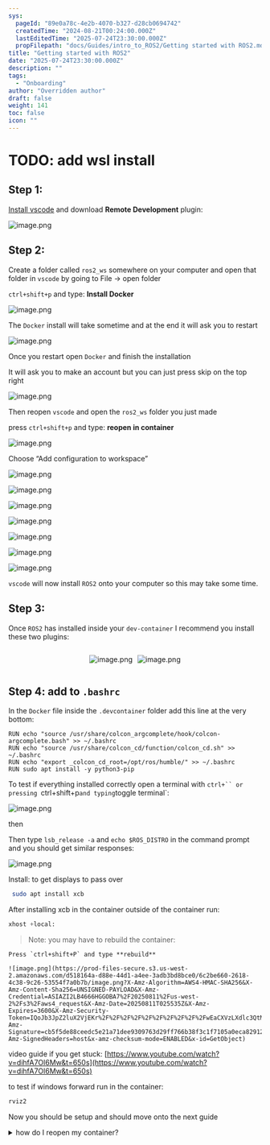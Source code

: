 ```yaml
---
sys:
  pageId: "89e0a78c-4e2b-4070-b327-d28cb0694742"
  createdTime: "2024-08-21T00:24:00.000Z"
  lastEditedTime: "2025-07-24T23:30:00.000Z"
  propFilepath: "docs/Guides/intro_to_ROS2/Getting started with ROS2.md"
title: "Getting started with ROS2"
date: "2025-07-24T23:30:00.000Z"
description: ""
tags:
  - "Onboarding"
author: "Overridden author"
draft: false
weight: 141
toc: false
icon: ""
---
```


# TODO: add wsl install

## Step 1:

[Install vscode](https://code.visualstudio.com/download) and download **Remote Development** plugin:

![image.png](https://prod-files-secure.s3.us-west-2.amazonaws.com/d518164a-d88e-44d1-a4ee-3adb3bd8bce0/efb52993-1881-4a40-b95e-6f020334f022/image.png?X-Amz-Algorithm=AWS4-HMAC-SHA256&X-Amz-Content-Sha256=UNSIGNED-PAYLOAD&X-Amz-Credential=ASIAZI2LB4666SJ3XYDW%2F20250811%2Fus-west-2%2Fs3%2Faws4_request&X-Amz-Date=20250811T025526Z&X-Amz-Expires=3600&X-Amz-Security-Token=IQoJb3JpZ2luX2VjEKr%2F%2F%2F%2F%2F%2F%2F%2F%2F%2FwEaCXVzLXdlc3QtMiJHMEUCIAnRiCZr51gLUbxtr%2BqF0R6fT1wKJXqU1tqmU0ZXXHLqAiEA%2FfpP6O0WRXAYikaXjslUsArIpdFSFl24aA6e%2FwE4wLoqiAQI4%2F%2F%2F%2F%2F%2F%2F%2F%2F%2F%2FARAAGgw2Mzc0MjMxODM4MDUiDL59jGHfHDIC2BVJNyrcA5jyIAgaWpHwi45tIZRlZfvTeU%2F%2Bb2EV2MDN%2BUmEaH0mo%2B%2B6Cs87Mdjl6YqvqfqgdPSnCmkbWV8LV%2BZAnHxCCRrYgu41dDH5iG8f2Rkx5NbX1ftQ2v7u84C9M%2F3sKRTCZmlKkoMhHegNVhgFBzMKlDKJ5IfKo4WI7bX7zuOS7tyZ%2Bx16MKR97xsgx8%2BJTTQdBU9Fo%2Fy5nMtBdptQWme6vkkkz9mSSL90c%2FbtjEbx5BDgpiGrq6hyMjDxy8c%2F9%2BW1DA3BmhgDjDfhbRNJi2q4U%2BRj9oiBEpjTnc3YfMB1ozEcxgxDGcKmEcMOfT0fbJ%2BfbKok36UZmvdA9q8r%2BcYYP%2BXGNiEaO%2Fq%2F9fK98Lqh%2FvOyv4XMFzlOSf7Ut%2B9cMwxUvjwy0S7f%2FZttHPo5xpLFJJEK7LsCsCl19WLpof39wRdrwtDB9rRyUBDCeUYjUqMh6ncIQ9xW7jZOf4NQCVBDXCW9nfbwatJaf1HdTFz%2BjnIp5RykYruAOEqso35BdKh%2FRnnix4Be2dtOdlVfGKpp6o2fDaVJPMl%2BqhYdGnk5j6D0fVLX7ECQWnVrm47xAymysUssrK%2BGj96WQ3%2FQS24k%2Bka6kzWkiLVUhPPCKSKm5N20H0opf1NRHdpbI8SPMJee5cQGOqUB9IfySS2mo93P64cXIC%2FHrhyBbeiSuBm4h6Tw97VfG5LjiRw%2BgcivIB28ZrpWP4jIBBudHRH3cBQiEhFpggFz%2FEg7AIR7lJrVMB9sQ4e7qzh66po9ntKRaXIu6j1LIVv%2FMsBvmyyJtbMQ%2FHFkyzZDh81ryjKnxOqJ%2BIOdoj5%2FNRULTgU8PwIou4jua%2B6nbEoZbwRptGM5qnpKJVL%2BCRQpiH3hnAXq&X-Amz-Signature=1be4c9b5856c66d9f83bc0b2017f99e71e3ebea0ebba80b47f7cd84e6c2d3c4c&X-Amz-SignedHeaders=host&x-amz-checksum-mode=ENABLED&x-id=GetObject)

## Step 2:

Create a folder called `ros2_ws` somewhere on your computer and open that folder in `vscode` by going to File → open folder 

`ctrl+shift+p` and type: **Install Docker**

![image.png](https://prod-files-secure.s3.us-west-2.amazonaws.com/d518164a-d88e-44d1-a4ee-3adb3bd8bce0/2269dc0e-1cd5-47ff-bceb-c04ad9b2eab0/image.png?X-Amz-Algorithm=AWS4-HMAC-SHA256&X-Amz-Content-Sha256=UNSIGNED-PAYLOAD&X-Amz-Credential=ASIAZI2LB4666SJ3XYDW%2F20250811%2Fus-west-2%2Fs3%2Faws4_request&X-Amz-Date=20250811T025526Z&X-Amz-Expires=3600&X-Amz-Security-Token=IQoJb3JpZ2luX2VjEKr%2F%2F%2F%2F%2F%2F%2F%2F%2F%2FwEaCXVzLXdlc3QtMiJHMEUCIAnRiCZr51gLUbxtr%2BqF0R6fT1wKJXqU1tqmU0ZXXHLqAiEA%2FfpP6O0WRXAYikaXjslUsArIpdFSFl24aA6e%2FwE4wLoqiAQI4%2F%2F%2F%2F%2F%2F%2F%2F%2F%2F%2FARAAGgw2Mzc0MjMxODM4MDUiDL59jGHfHDIC2BVJNyrcA5jyIAgaWpHwi45tIZRlZfvTeU%2F%2Bb2EV2MDN%2BUmEaH0mo%2B%2B6Cs87Mdjl6YqvqfqgdPSnCmkbWV8LV%2BZAnHxCCRrYgu41dDH5iG8f2Rkx5NbX1ftQ2v7u84C9M%2F3sKRTCZmlKkoMhHegNVhgFBzMKlDKJ5IfKo4WI7bX7zuOS7tyZ%2Bx16MKR97xsgx8%2BJTTQdBU9Fo%2Fy5nMtBdptQWme6vkkkz9mSSL90c%2FbtjEbx5BDgpiGrq6hyMjDxy8c%2F9%2BW1DA3BmhgDjDfhbRNJi2q4U%2BRj9oiBEpjTnc3YfMB1ozEcxgxDGcKmEcMOfT0fbJ%2BfbKok36UZmvdA9q8r%2BcYYP%2BXGNiEaO%2Fq%2F9fK98Lqh%2FvOyv4XMFzlOSf7Ut%2B9cMwxUvjwy0S7f%2FZttHPo5xpLFJJEK7LsCsCl19WLpof39wRdrwtDB9rRyUBDCeUYjUqMh6ncIQ9xW7jZOf4NQCVBDXCW9nfbwatJaf1HdTFz%2BjnIp5RykYruAOEqso35BdKh%2FRnnix4Be2dtOdlVfGKpp6o2fDaVJPMl%2BqhYdGnk5j6D0fVLX7ECQWnVrm47xAymysUssrK%2BGj96WQ3%2FQS24k%2Bka6kzWkiLVUhPPCKSKm5N20H0opf1NRHdpbI8SPMJee5cQGOqUB9IfySS2mo93P64cXIC%2FHrhyBbeiSuBm4h6Tw97VfG5LjiRw%2BgcivIB28ZrpWP4jIBBudHRH3cBQiEhFpggFz%2FEg7AIR7lJrVMB9sQ4e7qzh66po9ntKRaXIu6j1LIVv%2FMsBvmyyJtbMQ%2FHFkyzZDh81ryjKnxOqJ%2BIOdoj5%2FNRULTgU8PwIou4jua%2B6nbEoZbwRptGM5qnpKJVL%2BCRQpiH3hnAXq&X-Amz-Signature=edc3e80f3b2b198e7f866dbc7a156324d19d0dcabc5b11c8d45a51561037a084&X-Amz-SignedHeaders=host&x-amz-checksum-mode=ENABLED&x-id=GetObject)

The `Docker` install will take sometime and at the end it will ask you to restart

![image.png](https://prod-files-secure.s3.us-west-2.amazonaws.com/d518164a-d88e-44d1-a4ee-3adb3bd8bce0/ed233f78-be33-4b1f-b89c-9c346c0e961e/image.png?X-Amz-Algorithm=AWS4-HMAC-SHA256&X-Amz-Content-Sha256=UNSIGNED-PAYLOAD&X-Amz-Credential=ASIAZI2LB4666SJ3XYDW%2F20250811%2Fus-west-2%2Fs3%2Faws4_request&X-Amz-Date=20250811T025526Z&X-Amz-Expires=3600&X-Amz-Security-Token=IQoJb3JpZ2luX2VjEKr%2F%2F%2F%2F%2F%2F%2F%2F%2F%2FwEaCXVzLXdlc3QtMiJHMEUCIAnRiCZr51gLUbxtr%2BqF0R6fT1wKJXqU1tqmU0ZXXHLqAiEA%2FfpP6O0WRXAYikaXjslUsArIpdFSFl24aA6e%2FwE4wLoqiAQI4%2F%2F%2F%2F%2F%2F%2F%2F%2F%2F%2FARAAGgw2Mzc0MjMxODM4MDUiDL59jGHfHDIC2BVJNyrcA5jyIAgaWpHwi45tIZRlZfvTeU%2F%2Bb2EV2MDN%2BUmEaH0mo%2B%2B6Cs87Mdjl6YqvqfqgdPSnCmkbWV8LV%2BZAnHxCCRrYgu41dDH5iG8f2Rkx5NbX1ftQ2v7u84C9M%2F3sKRTCZmlKkoMhHegNVhgFBzMKlDKJ5IfKo4WI7bX7zuOS7tyZ%2Bx16MKR97xsgx8%2BJTTQdBU9Fo%2Fy5nMtBdptQWme6vkkkz9mSSL90c%2FbtjEbx5BDgpiGrq6hyMjDxy8c%2F9%2BW1DA3BmhgDjDfhbRNJi2q4U%2BRj9oiBEpjTnc3YfMB1ozEcxgxDGcKmEcMOfT0fbJ%2BfbKok36UZmvdA9q8r%2BcYYP%2BXGNiEaO%2Fq%2F9fK98Lqh%2FvOyv4XMFzlOSf7Ut%2B9cMwxUvjwy0S7f%2FZttHPo5xpLFJJEK7LsCsCl19WLpof39wRdrwtDB9rRyUBDCeUYjUqMh6ncIQ9xW7jZOf4NQCVBDXCW9nfbwatJaf1HdTFz%2BjnIp5RykYruAOEqso35BdKh%2FRnnix4Be2dtOdlVfGKpp6o2fDaVJPMl%2BqhYdGnk5j6D0fVLX7ECQWnVrm47xAymysUssrK%2BGj96WQ3%2FQS24k%2Bka6kzWkiLVUhPPCKSKm5N20H0opf1NRHdpbI8SPMJee5cQGOqUB9IfySS2mo93P64cXIC%2FHrhyBbeiSuBm4h6Tw97VfG5LjiRw%2BgcivIB28ZrpWP4jIBBudHRH3cBQiEhFpggFz%2FEg7AIR7lJrVMB9sQ4e7qzh66po9ntKRaXIu6j1LIVv%2FMsBvmyyJtbMQ%2FHFkyzZDh81ryjKnxOqJ%2BIOdoj5%2FNRULTgU8PwIou4jua%2B6nbEoZbwRptGM5qnpKJVL%2BCRQpiH3hnAXq&X-Amz-Signature=67bdb398cb820ef8770770b18ae307d577fa26b624191a67e3714e32d95abfb1&X-Amz-SignedHeaders=host&x-amz-checksum-mode=ENABLED&x-id=GetObject)

Once you restart open `Docker` and finish the installation

It will ask you to make an account but you can just press skip on the top right

![image.png](https://prod-files-secure.s3.us-west-2.amazonaws.com/d518164a-d88e-44d1-a4ee-3adb3bd8bce0/21010ad9-1659-4fd9-9f59-9932a09b2a3d/image.png?X-Amz-Algorithm=AWS4-HMAC-SHA256&X-Amz-Content-Sha256=UNSIGNED-PAYLOAD&X-Amz-Credential=ASIAZI2LB4666SJ3XYDW%2F20250811%2Fus-west-2%2Fs3%2Faws4_request&X-Amz-Date=20250811T025526Z&X-Amz-Expires=3600&X-Amz-Security-Token=IQoJb3JpZ2luX2VjEKr%2F%2F%2F%2F%2F%2F%2F%2F%2F%2FwEaCXVzLXdlc3QtMiJHMEUCIAnRiCZr51gLUbxtr%2BqF0R6fT1wKJXqU1tqmU0ZXXHLqAiEA%2FfpP6O0WRXAYikaXjslUsArIpdFSFl24aA6e%2FwE4wLoqiAQI4%2F%2F%2F%2F%2F%2F%2F%2F%2F%2F%2FARAAGgw2Mzc0MjMxODM4MDUiDL59jGHfHDIC2BVJNyrcA5jyIAgaWpHwi45tIZRlZfvTeU%2F%2Bb2EV2MDN%2BUmEaH0mo%2B%2B6Cs87Mdjl6YqvqfqgdPSnCmkbWV8LV%2BZAnHxCCRrYgu41dDH5iG8f2Rkx5NbX1ftQ2v7u84C9M%2F3sKRTCZmlKkoMhHegNVhgFBzMKlDKJ5IfKo4WI7bX7zuOS7tyZ%2Bx16MKR97xsgx8%2BJTTQdBU9Fo%2Fy5nMtBdptQWme6vkkkz9mSSL90c%2FbtjEbx5BDgpiGrq6hyMjDxy8c%2F9%2BW1DA3BmhgDjDfhbRNJi2q4U%2BRj9oiBEpjTnc3YfMB1ozEcxgxDGcKmEcMOfT0fbJ%2BfbKok36UZmvdA9q8r%2BcYYP%2BXGNiEaO%2Fq%2F9fK98Lqh%2FvOyv4XMFzlOSf7Ut%2B9cMwxUvjwy0S7f%2FZttHPo5xpLFJJEK7LsCsCl19WLpof39wRdrwtDB9rRyUBDCeUYjUqMh6ncIQ9xW7jZOf4NQCVBDXCW9nfbwatJaf1HdTFz%2BjnIp5RykYruAOEqso35BdKh%2FRnnix4Be2dtOdlVfGKpp6o2fDaVJPMl%2BqhYdGnk5j6D0fVLX7ECQWnVrm47xAymysUssrK%2BGj96WQ3%2FQS24k%2Bka6kzWkiLVUhPPCKSKm5N20H0opf1NRHdpbI8SPMJee5cQGOqUB9IfySS2mo93P64cXIC%2FHrhyBbeiSuBm4h6Tw97VfG5LjiRw%2BgcivIB28ZrpWP4jIBBudHRH3cBQiEhFpggFz%2FEg7AIR7lJrVMB9sQ4e7qzh66po9ntKRaXIu6j1LIVv%2FMsBvmyyJtbMQ%2FHFkyzZDh81ryjKnxOqJ%2BIOdoj5%2FNRULTgU8PwIou4jua%2B6nbEoZbwRptGM5qnpKJVL%2BCRQpiH3hnAXq&X-Amz-Signature=1cc61bc4d75d0285abfb8f7989b5386cf9d41fb1d426751b6dd861e87f3377f4&X-Amz-SignedHeaders=host&x-amz-checksum-mode=ENABLED&x-id=GetObject)

Then reopen `vscode` and open the `ros2_ws` folder you just made

press `ctrl+shift+p` and type: **reopen in container**

![image.png](https://prod-files-secure.s3.us-west-2.amazonaws.com/d518164a-d88e-44d1-a4ee-3adb3bd8bce0/4e93b8c2-41ad-488c-8095-c74205196118/image.png?X-Amz-Algorithm=AWS4-HMAC-SHA256&X-Amz-Content-Sha256=UNSIGNED-PAYLOAD&X-Amz-Credential=ASIAZI2LB4666SJ3XYDW%2F20250811%2Fus-west-2%2Fs3%2Faws4_request&X-Amz-Date=20250811T025526Z&X-Amz-Expires=3600&X-Amz-Security-Token=IQoJb3JpZ2luX2VjEKr%2F%2F%2F%2F%2F%2F%2F%2F%2F%2FwEaCXVzLXdlc3QtMiJHMEUCIAnRiCZr51gLUbxtr%2BqF0R6fT1wKJXqU1tqmU0ZXXHLqAiEA%2FfpP6O0WRXAYikaXjslUsArIpdFSFl24aA6e%2FwE4wLoqiAQI4%2F%2F%2F%2F%2F%2F%2F%2F%2F%2F%2FARAAGgw2Mzc0MjMxODM4MDUiDL59jGHfHDIC2BVJNyrcA5jyIAgaWpHwi45tIZRlZfvTeU%2F%2Bb2EV2MDN%2BUmEaH0mo%2B%2B6Cs87Mdjl6YqvqfqgdPSnCmkbWV8LV%2BZAnHxCCRrYgu41dDH5iG8f2Rkx5NbX1ftQ2v7u84C9M%2F3sKRTCZmlKkoMhHegNVhgFBzMKlDKJ5IfKo4WI7bX7zuOS7tyZ%2Bx16MKR97xsgx8%2BJTTQdBU9Fo%2Fy5nMtBdptQWme6vkkkz9mSSL90c%2FbtjEbx5BDgpiGrq6hyMjDxy8c%2F9%2BW1DA3BmhgDjDfhbRNJi2q4U%2BRj9oiBEpjTnc3YfMB1ozEcxgxDGcKmEcMOfT0fbJ%2BfbKok36UZmvdA9q8r%2BcYYP%2BXGNiEaO%2Fq%2F9fK98Lqh%2FvOyv4XMFzlOSf7Ut%2B9cMwxUvjwy0S7f%2FZttHPo5xpLFJJEK7LsCsCl19WLpof39wRdrwtDB9rRyUBDCeUYjUqMh6ncIQ9xW7jZOf4NQCVBDXCW9nfbwatJaf1HdTFz%2BjnIp5RykYruAOEqso35BdKh%2FRnnix4Be2dtOdlVfGKpp6o2fDaVJPMl%2BqhYdGnk5j6D0fVLX7ECQWnVrm47xAymysUssrK%2BGj96WQ3%2FQS24k%2Bka6kzWkiLVUhPPCKSKm5N20H0opf1NRHdpbI8SPMJee5cQGOqUB9IfySS2mo93P64cXIC%2FHrhyBbeiSuBm4h6Tw97VfG5LjiRw%2BgcivIB28ZrpWP4jIBBudHRH3cBQiEhFpggFz%2FEg7AIR7lJrVMB9sQ4e7qzh66po9ntKRaXIu6j1LIVv%2FMsBvmyyJtbMQ%2FHFkyzZDh81ryjKnxOqJ%2BIOdoj5%2FNRULTgU8PwIou4jua%2B6nbEoZbwRptGM5qnpKJVL%2BCRQpiH3hnAXq&X-Amz-Signature=a6b9d9afcbc43c6a21d5c9612701b9ca94dc9965deb688cfd1bb9fcb09cbdfa1&X-Amz-SignedHeaders=host&x-amz-checksum-mode=ENABLED&x-id=GetObject)

Choose “Add configuration to workspace”

![image.png](https://prod-files-secure.s3.us-west-2.amazonaws.com/d518164a-d88e-44d1-a4ee-3adb3bd8bce0/9560b282-5060-4989-ba37-97e7b2c22476/image.png?X-Amz-Algorithm=AWS4-HMAC-SHA256&X-Amz-Content-Sha256=UNSIGNED-PAYLOAD&X-Amz-Credential=ASIAZI2LB4666SJ3XYDW%2F20250811%2Fus-west-2%2Fs3%2Faws4_request&X-Amz-Date=20250811T025526Z&X-Amz-Expires=3600&X-Amz-Security-Token=IQoJb3JpZ2luX2VjEKr%2F%2F%2F%2F%2F%2F%2F%2F%2F%2FwEaCXVzLXdlc3QtMiJHMEUCIAnRiCZr51gLUbxtr%2BqF0R6fT1wKJXqU1tqmU0ZXXHLqAiEA%2FfpP6O0WRXAYikaXjslUsArIpdFSFl24aA6e%2FwE4wLoqiAQI4%2F%2F%2F%2F%2F%2F%2F%2F%2F%2F%2FARAAGgw2Mzc0MjMxODM4MDUiDL59jGHfHDIC2BVJNyrcA5jyIAgaWpHwi45tIZRlZfvTeU%2F%2Bb2EV2MDN%2BUmEaH0mo%2B%2B6Cs87Mdjl6YqvqfqgdPSnCmkbWV8LV%2BZAnHxCCRrYgu41dDH5iG8f2Rkx5NbX1ftQ2v7u84C9M%2F3sKRTCZmlKkoMhHegNVhgFBzMKlDKJ5IfKo4WI7bX7zuOS7tyZ%2Bx16MKR97xsgx8%2BJTTQdBU9Fo%2Fy5nMtBdptQWme6vkkkz9mSSL90c%2FbtjEbx5BDgpiGrq6hyMjDxy8c%2F9%2BW1DA3BmhgDjDfhbRNJi2q4U%2BRj9oiBEpjTnc3YfMB1ozEcxgxDGcKmEcMOfT0fbJ%2BfbKok36UZmvdA9q8r%2BcYYP%2BXGNiEaO%2Fq%2F9fK98Lqh%2FvOyv4XMFzlOSf7Ut%2B9cMwxUvjwy0S7f%2FZttHPo5xpLFJJEK7LsCsCl19WLpof39wRdrwtDB9rRyUBDCeUYjUqMh6ncIQ9xW7jZOf4NQCVBDXCW9nfbwatJaf1HdTFz%2BjnIp5RykYruAOEqso35BdKh%2FRnnix4Be2dtOdlVfGKpp6o2fDaVJPMl%2BqhYdGnk5j6D0fVLX7ECQWnVrm47xAymysUssrK%2BGj96WQ3%2FQS24k%2Bka6kzWkiLVUhPPCKSKm5N20H0opf1NRHdpbI8SPMJee5cQGOqUB9IfySS2mo93P64cXIC%2FHrhyBbeiSuBm4h6Tw97VfG5LjiRw%2BgcivIB28ZrpWP4jIBBudHRH3cBQiEhFpggFz%2FEg7AIR7lJrVMB9sQ4e7qzh66po9ntKRaXIu6j1LIVv%2FMsBvmyyJtbMQ%2FHFkyzZDh81ryjKnxOqJ%2BIOdoj5%2FNRULTgU8PwIou4jua%2B6nbEoZbwRptGM5qnpKJVL%2BCRQpiH3hnAXq&X-Amz-Signature=6ebc7ededa8f7b870af87f4d4c160e66cde951d81910394a4f446c3a7b7c2150&X-Amz-SignedHeaders=host&x-amz-checksum-mode=ENABLED&x-id=GetObject)

![image.png](https://prod-files-secure.s3.us-west-2.amazonaws.com/d518164a-d88e-44d1-a4ee-3adb3bd8bce0/2ee63f81-886b-48e8-a553-dc6e5eac99e4/image.png?X-Amz-Algorithm=AWS4-HMAC-SHA256&X-Amz-Content-Sha256=UNSIGNED-PAYLOAD&X-Amz-Credential=ASIAZI2LB4666SJ3XYDW%2F20250811%2Fus-west-2%2Fs3%2Faws4_request&X-Amz-Date=20250811T025526Z&X-Amz-Expires=3600&X-Amz-Security-Token=IQoJb3JpZ2luX2VjEKr%2F%2F%2F%2F%2F%2F%2F%2F%2F%2FwEaCXVzLXdlc3QtMiJHMEUCIAnRiCZr51gLUbxtr%2BqF0R6fT1wKJXqU1tqmU0ZXXHLqAiEA%2FfpP6O0WRXAYikaXjslUsArIpdFSFl24aA6e%2FwE4wLoqiAQI4%2F%2F%2F%2F%2F%2F%2F%2F%2F%2F%2FARAAGgw2Mzc0MjMxODM4MDUiDL59jGHfHDIC2BVJNyrcA5jyIAgaWpHwi45tIZRlZfvTeU%2F%2Bb2EV2MDN%2BUmEaH0mo%2B%2B6Cs87Mdjl6YqvqfqgdPSnCmkbWV8LV%2BZAnHxCCRrYgu41dDH5iG8f2Rkx5NbX1ftQ2v7u84C9M%2F3sKRTCZmlKkoMhHegNVhgFBzMKlDKJ5IfKo4WI7bX7zuOS7tyZ%2Bx16MKR97xsgx8%2BJTTQdBU9Fo%2Fy5nMtBdptQWme6vkkkz9mSSL90c%2FbtjEbx5BDgpiGrq6hyMjDxy8c%2F9%2BW1DA3BmhgDjDfhbRNJi2q4U%2BRj9oiBEpjTnc3YfMB1ozEcxgxDGcKmEcMOfT0fbJ%2BfbKok36UZmvdA9q8r%2BcYYP%2BXGNiEaO%2Fq%2F9fK98Lqh%2FvOyv4XMFzlOSf7Ut%2B9cMwxUvjwy0S7f%2FZttHPo5xpLFJJEK7LsCsCl19WLpof39wRdrwtDB9rRyUBDCeUYjUqMh6ncIQ9xW7jZOf4NQCVBDXCW9nfbwatJaf1HdTFz%2BjnIp5RykYruAOEqso35BdKh%2FRnnix4Be2dtOdlVfGKpp6o2fDaVJPMl%2BqhYdGnk5j6D0fVLX7ECQWnVrm47xAymysUssrK%2BGj96WQ3%2FQS24k%2Bka6kzWkiLVUhPPCKSKm5N20H0opf1NRHdpbI8SPMJee5cQGOqUB9IfySS2mo93P64cXIC%2FHrhyBbeiSuBm4h6Tw97VfG5LjiRw%2BgcivIB28ZrpWP4jIBBudHRH3cBQiEhFpggFz%2FEg7AIR7lJrVMB9sQ4e7qzh66po9ntKRaXIu6j1LIVv%2FMsBvmyyJtbMQ%2FHFkyzZDh81ryjKnxOqJ%2BIOdoj5%2FNRULTgU8PwIou4jua%2B6nbEoZbwRptGM5qnpKJVL%2BCRQpiH3hnAXq&X-Amz-Signature=8bf69254d55f2d361c1018553ef3c3a1b4ebd40447965e400a61aeb6d9aaf1a7&X-Amz-SignedHeaders=host&x-amz-checksum-mode=ENABLED&x-id=GetObject)

![image.png](https://prod-files-secure.s3.us-west-2.amazonaws.com/d518164a-d88e-44d1-a4ee-3adb3bd8bce0/e0fd626c-c8b6-4b2c-95d1-fa4c26514504/image.png?X-Amz-Algorithm=AWS4-HMAC-SHA256&X-Amz-Content-Sha256=UNSIGNED-PAYLOAD&X-Amz-Credential=ASIAZI2LB4666SJ3XYDW%2F20250811%2Fus-west-2%2Fs3%2Faws4_request&X-Amz-Date=20250811T025526Z&X-Amz-Expires=3600&X-Amz-Security-Token=IQoJb3JpZ2luX2VjEKr%2F%2F%2F%2F%2F%2F%2F%2F%2F%2FwEaCXVzLXdlc3QtMiJHMEUCIAnRiCZr51gLUbxtr%2BqF0R6fT1wKJXqU1tqmU0ZXXHLqAiEA%2FfpP6O0WRXAYikaXjslUsArIpdFSFl24aA6e%2FwE4wLoqiAQI4%2F%2F%2F%2F%2F%2F%2F%2F%2F%2F%2FARAAGgw2Mzc0MjMxODM4MDUiDL59jGHfHDIC2BVJNyrcA5jyIAgaWpHwi45tIZRlZfvTeU%2F%2Bb2EV2MDN%2BUmEaH0mo%2B%2B6Cs87Mdjl6YqvqfqgdPSnCmkbWV8LV%2BZAnHxCCRrYgu41dDH5iG8f2Rkx5NbX1ftQ2v7u84C9M%2F3sKRTCZmlKkoMhHegNVhgFBzMKlDKJ5IfKo4WI7bX7zuOS7tyZ%2Bx16MKR97xsgx8%2BJTTQdBU9Fo%2Fy5nMtBdptQWme6vkkkz9mSSL90c%2FbtjEbx5BDgpiGrq6hyMjDxy8c%2F9%2BW1DA3BmhgDjDfhbRNJi2q4U%2BRj9oiBEpjTnc3YfMB1ozEcxgxDGcKmEcMOfT0fbJ%2BfbKok36UZmvdA9q8r%2BcYYP%2BXGNiEaO%2Fq%2F9fK98Lqh%2FvOyv4XMFzlOSf7Ut%2B9cMwxUvjwy0S7f%2FZttHPo5xpLFJJEK7LsCsCl19WLpof39wRdrwtDB9rRyUBDCeUYjUqMh6ncIQ9xW7jZOf4NQCVBDXCW9nfbwatJaf1HdTFz%2BjnIp5RykYruAOEqso35BdKh%2FRnnix4Be2dtOdlVfGKpp6o2fDaVJPMl%2BqhYdGnk5j6D0fVLX7ECQWnVrm47xAymysUssrK%2BGj96WQ3%2FQS24k%2Bka6kzWkiLVUhPPCKSKm5N20H0opf1NRHdpbI8SPMJee5cQGOqUB9IfySS2mo93P64cXIC%2FHrhyBbeiSuBm4h6Tw97VfG5LjiRw%2BgcivIB28ZrpWP4jIBBudHRH3cBQiEhFpggFz%2FEg7AIR7lJrVMB9sQ4e7qzh66po9ntKRaXIu6j1LIVv%2FMsBvmyyJtbMQ%2FHFkyzZDh81ryjKnxOqJ%2BIOdoj5%2FNRULTgU8PwIou4jua%2B6nbEoZbwRptGM5qnpKJVL%2BCRQpiH3hnAXq&X-Amz-Signature=f30023dc911f3fa31da242d7c0422eef5d524749440099556993a370265633f0&X-Amz-SignedHeaders=host&x-amz-checksum-mode=ENABLED&x-id=GetObject)

![image.png](https://prod-files-secure.s3.us-west-2.amazonaws.com/d518164a-d88e-44d1-a4ee-3adb3bd8bce0/a2e13f50-d2ab-4719-a4c2-7ced634bfc9d/image.png?X-Amz-Algorithm=AWS4-HMAC-SHA256&X-Amz-Content-Sha256=UNSIGNED-PAYLOAD&X-Amz-Credential=ASIAZI2LB4666SJ3XYDW%2F20250811%2Fus-west-2%2Fs3%2Faws4_request&X-Amz-Date=20250811T025526Z&X-Amz-Expires=3600&X-Amz-Security-Token=IQoJb3JpZ2luX2VjEKr%2F%2F%2F%2F%2F%2F%2F%2F%2F%2FwEaCXVzLXdlc3QtMiJHMEUCIAnRiCZr51gLUbxtr%2BqF0R6fT1wKJXqU1tqmU0ZXXHLqAiEA%2FfpP6O0WRXAYikaXjslUsArIpdFSFl24aA6e%2FwE4wLoqiAQI4%2F%2F%2F%2F%2F%2F%2F%2F%2F%2F%2FARAAGgw2Mzc0MjMxODM4MDUiDL59jGHfHDIC2BVJNyrcA5jyIAgaWpHwi45tIZRlZfvTeU%2F%2Bb2EV2MDN%2BUmEaH0mo%2B%2B6Cs87Mdjl6YqvqfqgdPSnCmkbWV8LV%2BZAnHxCCRrYgu41dDH5iG8f2Rkx5NbX1ftQ2v7u84C9M%2F3sKRTCZmlKkoMhHegNVhgFBzMKlDKJ5IfKo4WI7bX7zuOS7tyZ%2Bx16MKR97xsgx8%2BJTTQdBU9Fo%2Fy5nMtBdptQWme6vkkkz9mSSL90c%2FbtjEbx5BDgpiGrq6hyMjDxy8c%2F9%2BW1DA3BmhgDjDfhbRNJi2q4U%2BRj9oiBEpjTnc3YfMB1ozEcxgxDGcKmEcMOfT0fbJ%2BfbKok36UZmvdA9q8r%2BcYYP%2BXGNiEaO%2Fq%2F9fK98Lqh%2FvOyv4XMFzlOSf7Ut%2B9cMwxUvjwy0S7f%2FZttHPo5xpLFJJEK7LsCsCl19WLpof39wRdrwtDB9rRyUBDCeUYjUqMh6ncIQ9xW7jZOf4NQCVBDXCW9nfbwatJaf1HdTFz%2BjnIp5RykYruAOEqso35BdKh%2FRnnix4Be2dtOdlVfGKpp6o2fDaVJPMl%2BqhYdGnk5j6D0fVLX7ECQWnVrm47xAymysUssrK%2BGj96WQ3%2FQS24k%2Bka6kzWkiLVUhPPCKSKm5N20H0opf1NRHdpbI8SPMJee5cQGOqUB9IfySS2mo93P64cXIC%2FHrhyBbeiSuBm4h6Tw97VfG5LjiRw%2BgcivIB28ZrpWP4jIBBudHRH3cBQiEhFpggFz%2FEg7AIR7lJrVMB9sQ4e7qzh66po9ntKRaXIu6j1LIVv%2FMsBvmyyJtbMQ%2FHFkyzZDh81ryjKnxOqJ%2BIOdoj5%2FNRULTgU8PwIou4jua%2B6nbEoZbwRptGM5qnpKJVL%2BCRQpiH3hnAXq&X-Amz-Signature=8e3478caffe115a949f905fec30f5597584326c4463c4771f04d4b563283c24b&X-Amz-SignedHeaders=host&x-amz-checksum-mode=ENABLED&x-id=GetObject)

![image.png](https://prod-files-secure.s3.us-west-2.amazonaws.com/d518164a-d88e-44d1-a4ee-3adb3bd8bce0/6cc478ad-aaba-4bf7-9fcc-403277ab896c/image.png?X-Amz-Algorithm=AWS4-HMAC-SHA256&X-Amz-Content-Sha256=UNSIGNED-PAYLOAD&X-Amz-Credential=ASIAZI2LB4666SJ3XYDW%2F20250811%2Fus-west-2%2Fs3%2Faws4_request&X-Amz-Date=20250811T025526Z&X-Amz-Expires=3600&X-Amz-Security-Token=IQoJb3JpZ2luX2VjEKr%2F%2F%2F%2F%2F%2F%2F%2F%2F%2FwEaCXVzLXdlc3QtMiJHMEUCIAnRiCZr51gLUbxtr%2BqF0R6fT1wKJXqU1tqmU0ZXXHLqAiEA%2FfpP6O0WRXAYikaXjslUsArIpdFSFl24aA6e%2FwE4wLoqiAQI4%2F%2F%2F%2F%2F%2F%2F%2F%2F%2F%2FARAAGgw2Mzc0MjMxODM4MDUiDL59jGHfHDIC2BVJNyrcA5jyIAgaWpHwi45tIZRlZfvTeU%2F%2Bb2EV2MDN%2BUmEaH0mo%2B%2B6Cs87Mdjl6YqvqfqgdPSnCmkbWV8LV%2BZAnHxCCRrYgu41dDH5iG8f2Rkx5NbX1ftQ2v7u84C9M%2F3sKRTCZmlKkoMhHegNVhgFBzMKlDKJ5IfKo4WI7bX7zuOS7tyZ%2Bx16MKR97xsgx8%2BJTTQdBU9Fo%2Fy5nMtBdptQWme6vkkkz9mSSL90c%2FbtjEbx5BDgpiGrq6hyMjDxy8c%2F9%2BW1DA3BmhgDjDfhbRNJi2q4U%2BRj9oiBEpjTnc3YfMB1ozEcxgxDGcKmEcMOfT0fbJ%2BfbKok36UZmvdA9q8r%2BcYYP%2BXGNiEaO%2Fq%2F9fK98Lqh%2FvOyv4XMFzlOSf7Ut%2B9cMwxUvjwy0S7f%2FZttHPo5xpLFJJEK7LsCsCl19WLpof39wRdrwtDB9rRyUBDCeUYjUqMh6ncIQ9xW7jZOf4NQCVBDXCW9nfbwatJaf1HdTFz%2BjnIp5RykYruAOEqso35BdKh%2FRnnix4Be2dtOdlVfGKpp6o2fDaVJPMl%2BqhYdGnk5j6D0fVLX7ECQWnVrm47xAymysUssrK%2BGj96WQ3%2FQS24k%2Bka6kzWkiLVUhPPCKSKm5N20H0opf1NRHdpbI8SPMJee5cQGOqUB9IfySS2mo93P64cXIC%2FHrhyBbeiSuBm4h6Tw97VfG5LjiRw%2BgcivIB28ZrpWP4jIBBudHRH3cBQiEhFpggFz%2FEg7AIR7lJrVMB9sQ4e7qzh66po9ntKRaXIu6j1LIVv%2FMsBvmyyJtbMQ%2FHFkyzZDh81ryjKnxOqJ%2BIOdoj5%2FNRULTgU8PwIou4jua%2B6nbEoZbwRptGM5qnpKJVL%2BCRQpiH3hnAXq&X-Amz-Signature=99f60cc9114173f929d5d2748efb69c93d0e6bf66870430d0c332c56243656f3&X-Amz-SignedHeaders=host&x-amz-checksum-mode=ENABLED&x-id=GetObject)

![image.png](https://prod-files-secure.s3.us-west-2.amazonaws.com/d518164a-d88e-44d1-a4ee-3adb3bd8bce0/53255b28-f75e-430f-b9e3-c0ac8577e42b/image.png?X-Amz-Algorithm=AWS4-HMAC-SHA256&X-Amz-Content-Sha256=UNSIGNED-PAYLOAD&X-Amz-Credential=ASIAZI2LB4666SJ3XYDW%2F20250811%2Fus-west-2%2Fs3%2Faws4_request&X-Amz-Date=20250811T025526Z&X-Amz-Expires=3600&X-Amz-Security-Token=IQoJb3JpZ2luX2VjEKr%2F%2F%2F%2F%2F%2F%2F%2F%2F%2FwEaCXVzLXdlc3QtMiJHMEUCIAnRiCZr51gLUbxtr%2BqF0R6fT1wKJXqU1tqmU0ZXXHLqAiEA%2FfpP6O0WRXAYikaXjslUsArIpdFSFl24aA6e%2FwE4wLoqiAQI4%2F%2F%2F%2F%2F%2F%2F%2F%2F%2F%2FARAAGgw2Mzc0MjMxODM4MDUiDL59jGHfHDIC2BVJNyrcA5jyIAgaWpHwi45tIZRlZfvTeU%2F%2Bb2EV2MDN%2BUmEaH0mo%2B%2B6Cs87Mdjl6YqvqfqgdPSnCmkbWV8LV%2BZAnHxCCRrYgu41dDH5iG8f2Rkx5NbX1ftQ2v7u84C9M%2F3sKRTCZmlKkoMhHegNVhgFBzMKlDKJ5IfKo4WI7bX7zuOS7tyZ%2Bx16MKR97xsgx8%2BJTTQdBU9Fo%2Fy5nMtBdptQWme6vkkkz9mSSL90c%2FbtjEbx5BDgpiGrq6hyMjDxy8c%2F9%2BW1DA3BmhgDjDfhbRNJi2q4U%2BRj9oiBEpjTnc3YfMB1ozEcxgxDGcKmEcMOfT0fbJ%2BfbKok36UZmvdA9q8r%2BcYYP%2BXGNiEaO%2Fq%2F9fK98Lqh%2FvOyv4XMFzlOSf7Ut%2B9cMwxUvjwy0S7f%2FZttHPo5xpLFJJEK7LsCsCl19WLpof39wRdrwtDB9rRyUBDCeUYjUqMh6ncIQ9xW7jZOf4NQCVBDXCW9nfbwatJaf1HdTFz%2BjnIp5RykYruAOEqso35BdKh%2FRnnix4Be2dtOdlVfGKpp6o2fDaVJPMl%2BqhYdGnk5j6D0fVLX7ECQWnVrm47xAymysUssrK%2BGj96WQ3%2FQS24k%2Bka6kzWkiLVUhPPCKSKm5N20H0opf1NRHdpbI8SPMJee5cQGOqUB9IfySS2mo93P64cXIC%2FHrhyBbeiSuBm4h6Tw97VfG5LjiRw%2BgcivIB28ZrpWP4jIBBudHRH3cBQiEhFpggFz%2FEg7AIR7lJrVMB9sQ4e7qzh66po9ntKRaXIu6j1LIVv%2FMsBvmyyJtbMQ%2FHFkyzZDh81ryjKnxOqJ%2BIOdoj5%2FNRULTgU8PwIou4jua%2B6nbEoZbwRptGM5qnpKJVL%2BCRQpiH3hnAXq&X-Amz-Signature=2b8a49b64721052bd24996bf25324d11b163f3682d1b18453d2e10c225ed9f9c&X-Amz-SignedHeaders=host&x-amz-checksum-mode=ENABLED&x-id=GetObject)

![image.png](https://prod-files-secure.s3.us-west-2.amazonaws.com/d518164a-d88e-44d1-a4ee-3adb3bd8bce0/7c562767-5af9-4ffb-97d1-327bcdf4ee00/image.png?X-Amz-Algorithm=AWS4-HMAC-SHA256&X-Amz-Content-Sha256=UNSIGNED-PAYLOAD&X-Amz-Credential=ASIAZI2LB4666SJ3XYDW%2F20250811%2Fus-west-2%2Fs3%2Faws4_request&X-Amz-Date=20250811T025526Z&X-Amz-Expires=3600&X-Amz-Security-Token=IQoJb3JpZ2luX2VjEKr%2F%2F%2F%2F%2F%2F%2F%2F%2F%2FwEaCXVzLXdlc3QtMiJHMEUCIAnRiCZr51gLUbxtr%2BqF0R6fT1wKJXqU1tqmU0ZXXHLqAiEA%2FfpP6O0WRXAYikaXjslUsArIpdFSFl24aA6e%2FwE4wLoqiAQI4%2F%2F%2F%2F%2F%2F%2F%2F%2F%2F%2FARAAGgw2Mzc0MjMxODM4MDUiDL59jGHfHDIC2BVJNyrcA5jyIAgaWpHwi45tIZRlZfvTeU%2F%2Bb2EV2MDN%2BUmEaH0mo%2B%2B6Cs87Mdjl6YqvqfqgdPSnCmkbWV8LV%2BZAnHxCCRrYgu41dDH5iG8f2Rkx5NbX1ftQ2v7u84C9M%2F3sKRTCZmlKkoMhHegNVhgFBzMKlDKJ5IfKo4WI7bX7zuOS7tyZ%2Bx16MKR97xsgx8%2BJTTQdBU9Fo%2Fy5nMtBdptQWme6vkkkz9mSSL90c%2FbtjEbx5BDgpiGrq6hyMjDxy8c%2F9%2BW1DA3BmhgDjDfhbRNJi2q4U%2BRj9oiBEpjTnc3YfMB1ozEcxgxDGcKmEcMOfT0fbJ%2BfbKok36UZmvdA9q8r%2BcYYP%2BXGNiEaO%2Fq%2F9fK98Lqh%2FvOyv4XMFzlOSf7Ut%2B9cMwxUvjwy0S7f%2FZttHPo5xpLFJJEK7LsCsCl19WLpof39wRdrwtDB9rRyUBDCeUYjUqMh6ncIQ9xW7jZOf4NQCVBDXCW9nfbwatJaf1HdTFz%2BjnIp5RykYruAOEqso35BdKh%2FRnnix4Be2dtOdlVfGKpp6o2fDaVJPMl%2BqhYdGnk5j6D0fVLX7ECQWnVrm47xAymysUssrK%2BGj96WQ3%2FQS24k%2Bka6kzWkiLVUhPPCKSKm5N20H0opf1NRHdpbI8SPMJee5cQGOqUB9IfySS2mo93P64cXIC%2FHrhyBbeiSuBm4h6Tw97VfG5LjiRw%2BgcivIB28ZrpWP4jIBBudHRH3cBQiEhFpggFz%2FEg7AIR7lJrVMB9sQ4e7qzh66po9ntKRaXIu6j1LIVv%2FMsBvmyyJtbMQ%2FHFkyzZDh81ryjKnxOqJ%2BIOdoj5%2FNRULTgU8PwIou4jua%2B6nbEoZbwRptGM5qnpKJVL%2BCRQpiH3hnAXq&X-Amz-Signature=c3cb89c9b1674dbfbf51ca4ef362bc393d3345054ac37b37b72f28a45d18f584&X-Amz-SignedHeaders=host&x-amz-checksum-mode=ENABLED&x-id=GetObject)

`vscode` will now install `ROS2` onto your computer so this may take some time.

## Step 3:

Once `ROS2` has installed inside your `dev-container` I recommend you install these two plugins:

<div style="display: flex;flex-direction: row; column-gap:10px; max-width: 630px;justify-content: center;">
<div>

![image.png](https://prod-files-secure.s3.us-west-2.amazonaws.com/d518164a-d88e-44d1-a4ee-3adb3bd8bce0/3fc3d550-5a54-4ba1-ba6b-faa01cdb7369/image.png?X-Amz-Algorithm=AWS4-HMAC-SHA256&X-Amz-Content-Sha256=UNSIGNED-PAYLOAD&X-Amz-Credential=ASIAZI2LB466QLGC6EXK%2F20250811%2Fus-west-2%2Fs3%2Faws4_request&X-Amz-Date=20250811T025534Z&X-Amz-Expires=3600&X-Amz-Security-Token=IQoJb3JpZ2luX2VjEKr%2F%2F%2F%2F%2F%2F%2F%2F%2F%2FwEaCXVzLXdlc3QtMiJHMEUCIExz7BT%2FySpEJ6P7ZGnsHD3PMBRVB6buvqPYOSbbq%2BbvAiEA96ueRqEpESCwST3eXxaqEznsn6E9qySgja4sgnRP08kqiAQI4%2F%2F%2F%2F%2F%2F%2F%2F%2F%2F%2FARAAGgw2Mzc0MjMxODM4MDUiDIzLxinlGh8a6LzPcyrcA4ITDKADF5QftSD6QuCnpderA11Avvz8KzG1rRA9rJqBGTu9xNallN1kPLQy64QD1iFs1LBHQsYPxu35E3pI%2FkpZgy%2BdTA2Q2WqyJJKizZBl4sHokFt64SwGBH2QWaWHVZOQAaQHFDLxV3W%2Fg%2BVl5JhxM0cSSgCVUEVP%2FoYi9%2Fr5H0wVg4cUnuysxxibxlQw8pd9vjN5HErHWaoJfyEHydV6CaGyC9eF%2FYoole2dfiKl9%2FzRc5a%2F5kFzisOvK2Kw%2BPV6oj%2F4umBsagxhcgbfTHlxG73MiQZXXdb3cD6KIUkn8FdBxUKKLmGKqTMBOTaZaUwWR1o09UpdC6vnFYX80w7QBn9V9Bd5CNsostNXDm%2BHi59eRTWt6LNT4Uqb1unqgGCY%2F%2FeusCrdn1RMkiz1KVt5gAuHHW7Cew%2BNVVD2E%2FiuGQ4E%2B7%2BrI2l4sx0QTfLuIQFFr3VToUNe9j5wOOAdFBMADG%2Fjxr6SfWisHJ1URLdB0wV%2FmetuPAl61XYZBlXnjOS5k9YSGkJwo6bLEEJADNW%2F37HGNyHsoJOk%2FChfJwX%2F6c5bPhRllXfNrAGrcPoTT0wlZOyIkrXHfg7UkGRcyms4%2B3QRgy%2FF2MZnAiBCq4VFMqGpiyxBmlQAXOIsMKWd5cQGOqUBbQ9YFuNNcVedi6wcigh5Sc0Q2%2Fe3u62cYAixgfUz%2FuZ6Vu9TFLwsOUDEUJenu4TLpc0Tj88tzsbzVpy87QhInM64vimVU9PqE2MU%2BIVNmhDdQqM6UdNkIrvju151y13pYUhtweu80sporVNDSs6q7xkLHqQi4e%2FpVgwVgwnY138DcI9YjP1lkTTwWszY74DGEnu3D1Y8hd7KbmrPrPa1VOILw0j0&X-Amz-Signature=05e10d635c2e7f5aab0fc87d3fa2015a84ed2b8a92d9ac98bd57eb462cb64c10&X-Amz-SignedHeaders=host&x-amz-checksum-mode=ENABLED&x-id=GetObject)

</div>
<div>

![image.png](https://prod-files-secure.s3.us-west-2.amazonaws.com/d518164a-d88e-44d1-a4ee-3adb3bd8bce0/d994cc66-13c2-4093-a5a3-f84cf4601a82/image.png?X-Amz-Algorithm=AWS4-HMAC-SHA256&X-Amz-Content-Sha256=UNSIGNED-PAYLOAD&X-Amz-Credential=ASIAZI2LB466SS5RWFVH%2F20250811%2Fus-west-2%2Fs3%2Faws4_request&X-Amz-Date=20250811T025535Z&X-Amz-Expires=3600&X-Amz-Security-Token=IQoJb3JpZ2luX2VjEKr%2F%2F%2F%2F%2F%2F%2F%2F%2F%2FwEaCXVzLXdlc3QtMiJIMEYCIQDRIeLRkn6%2FYyNDskcKd4Dp8jNRQgiHP5%2FiN7GzpH8UJQIhANpXlhqN3ggZYfe%2F402%2Fa%2BuDejK24rK1Wycj7LI1fMGJKogECOP%2F%2F%2F%2F%2F%2F%2F%2F%2F%2FwEQABoMNjM3NDIzMTgzODA1IgxAXGHHKtqsQesO2T0q3APHtijGTsDdh4jslevyg9YRELSgrjD4RU0m0nbS4JOJM8YiB8%2FaBRxKUsxGTntEElr7RNlfFCfH5SJYXmacU3iupEmPdncxe2u6TWFk5UfUIg2mvVP8hyXN%2FarT4EAYZe9Gbpeyv%2FkbWUmUPcjskW1BaHAuxchxMi8wdp6tDq4XF9PRBU2hn%2FptL0%2FBKYiVVdkAztfVBOXd0JHyal3QwIrL3IVxp0V2xNIjGadxB3FqT%2F5w89VHwBEw7ugqHBKnMoIf0XHXOrPf4ZjRKaa4KRoOh0FSNFyvKR2Pl8sZqK%2F5l94LIsIt5TiA5Vc2tJW0tSJxyRgNCi27elz6AQbaaQSxXxzFEsfrAuUk8LnuEX%2FavXl%2FSGTmeUS9VysdxVx8ub1JDxlWXnNtFaalaGzrd0jLAqelEs7X6F5qvrsBrrkyys7osYA9Z9zY4ZehWPI%2BYFqkLKQMjPa3jZD4mj3y45zsH%2BPig6AyoOfzggnMRPUJOBy2sKvll3YXDGQvFIJOIkMa4CHU6SAng2RdYWF47p14qXhmteQ7Yga24PXQyJDSBwW9cimt7f%2BpepC20Cr%2BL7ePtCM8XLrTDLvvRFhV79QQRDKt7eC8lva4Sqq2gTae4r6oST%2BLPOX19V8E%2BTCbnuXEBjqkAbw4dHb0D9u83VUilIQE0ID%2BTjDTW9tUJ%2BSJnQGgmjT0AtdwpknDHRcm2X0v%2BO7%2BzuifLwd2pcViIhobP%2BRq4DKNQilgwh84YUIJlrGNAeZ16N8bo13CgAgQSRIYF0Am8hqplH0sql5ASkMTt8Daq3BDDmAoi1PZzyKDEYO3DGNEcZXldWr6WNekTItkA1taj7KynWIYNrZQ0v%2BOjAnmMHIcYOeF&X-Amz-Signature=29a4195ee256125b173f52e21ea498821dcc3107c445e815171665edb1e296ae&X-Amz-SignedHeaders=host&x-amz-checksum-mode=ENABLED&x-id=GetObject)

</div>
</div>

## Step 4: add to `.bashrc`

In the `Docker` file inside the `.devcontainer` folder add this line at the very bottom: 

```docker
RUN echo "source /usr/share/colcon_argcomplete/hook/colcon-argcomplete.bash" >> ~/.bashrc
RUN echo "source /usr/share/colcon_cd/function/colcon_cd.sh" >> ~/.bashrc
RUN echo "export _colcon_cd_root=/opt/ros/humble/" >> ~/.bashrc
RUN sudo apt install -y python3-pip 
```

To test if everything installed correctly open a terminal with `ctrl+`` or pressing `ctrl+shift+p` and typing `toggle terminal`:

![image.png](https://prod-files-secure.s3.us-west-2.amazonaws.com/d518164a-d88e-44d1-a4ee-3adb3bd8bce0/6a4943d8-b04e-4c02-9a58-775f3384d1a5/image.png?X-Amz-Algorithm=AWS4-HMAC-SHA256&X-Amz-Content-Sha256=UNSIGNED-PAYLOAD&X-Amz-Credential=ASIAZI2LB4666SJ3XYDW%2F20250811%2Fus-west-2%2Fs3%2Faws4_request&X-Amz-Date=20250811T025526Z&X-Amz-Expires=3600&X-Amz-Security-Token=IQoJb3JpZ2luX2VjEKr%2F%2F%2F%2F%2F%2F%2F%2F%2F%2FwEaCXVzLXdlc3QtMiJHMEUCIAnRiCZr51gLUbxtr%2BqF0R6fT1wKJXqU1tqmU0ZXXHLqAiEA%2FfpP6O0WRXAYikaXjslUsArIpdFSFl24aA6e%2FwE4wLoqiAQI4%2F%2F%2F%2F%2F%2F%2F%2F%2F%2F%2FARAAGgw2Mzc0MjMxODM4MDUiDL59jGHfHDIC2BVJNyrcA5jyIAgaWpHwi45tIZRlZfvTeU%2F%2Bb2EV2MDN%2BUmEaH0mo%2B%2B6Cs87Mdjl6YqvqfqgdPSnCmkbWV8LV%2BZAnHxCCRrYgu41dDH5iG8f2Rkx5NbX1ftQ2v7u84C9M%2F3sKRTCZmlKkoMhHegNVhgFBzMKlDKJ5IfKo4WI7bX7zuOS7tyZ%2Bx16MKR97xsgx8%2BJTTQdBU9Fo%2Fy5nMtBdptQWme6vkkkz9mSSL90c%2FbtjEbx5BDgpiGrq6hyMjDxy8c%2F9%2BW1DA3BmhgDjDfhbRNJi2q4U%2BRj9oiBEpjTnc3YfMB1ozEcxgxDGcKmEcMOfT0fbJ%2BfbKok36UZmvdA9q8r%2BcYYP%2BXGNiEaO%2Fq%2F9fK98Lqh%2FvOyv4XMFzlOSf7Ut%2B9cMwxUvjwy0S7f%2FZttHPo5xpLFJJEK7LsCsCl19WLpof39wRdrwtDB9rRyUBDCeUYjUqMh6ncIQ9xW7jZOf4NQCVBDXCW9nfbwatJaf1HdTFz%2BjnIp5RykYruAOEqso35BdKh%2FRnnix4Be2dtOdlVfGKpp6o2fDaVJPMl%2BqhYdGnk5j6D0fVLX7ECQWnVrm47xAymysUssrK%2BGj96WQ3%2FQS24k%2Bka6kzWkiLVUhPPCKSKm5N20H0opf1NRHdpbI8SPMJee5cQGOqUB9IfySS2mo93P64cXIC%2FHrhyBbeiSuBm4h6Tw97VfG5LjiRw%2BgcivIB28ZrpWP4jIBBudHRH3cBQiEhFpggFz%2FEg7AIR7lJrVMB9sQ4e7qzh66po9ntKRaXIu6j1LIVv%2FMsBvmyyJtbMQ%2FHFkyzZDh81ryjKnxOqJ%2BIOdoj5%2FNRULTgU8PwIou4jua%2B6nbEoZbwRptGM5qnpKJVL%2BCRQpiH3hnAXq&X-Amz-Signature=4e3cc9679c743c313d45c9593dfa9d3cc86534efde5354b616a31c292071bd1f&X-Amz-SignedHeaders=host&x-amz-checksum-mode=ENABLED&x-id=GetObject)

then 

Then type `lsb_release -a` and `echo $ROS_DISTRO` in the command prompt and you should get similar responses:

![image.png](https://prod-files-secure.s3.us-west-2.amazonaws.com/d518164a-d88e-44d1-a4ee-3adb3bd8bce0/3e635dec-a805-4e85-8b9e-d000e5b71a4e/image.png?X-Amz-Algorithm=AWS4-HMAC-SHA256&X-Amz-Content-Sha256=UNSIGNED-PAYLOAD&X-Amz-Credential=ASIAZI2LB4666SJ3XYDW%2F20250811%2Fus-west-2%2Fs3%2Faws4_request&X-Amz-Date=20250811T025526Z&X-Amz-Expires=3600&X-Amz-Security-Token=IQoJb3JpZ2luX2VjEKr%2F%2F%2F%2F%2F%2F%2F%2F%2F%2FwEaCXVzLXdlc3QtMiJHMEUCIAnRiCZr51gLUbxtr%2BqF0R6fT1wKJXqU1tqmU0ZXXHLqAiEA%2FfpP6O0WRXAYikaXjslUsArIpdFSFl24aA6e%2FwE4wLoqiAQI4%2F%2F%2F%2F%2F%2F%2F%2F%2F%2F%2FARAAGgw2Mzc0MjMxODM4MDUiDL59jGHfHDIC2BVJNyrcA5jyIAgaWpHwi45tIZRlZfvTeU%2F%2Bb2EV2MDN%2BUmEaH0mo%2B%2B6Cs87Mdjl6YqvqfqgdPSnCmkbWV8LV%2BZAnHxCCRrYgu41dDH5iG8f2Rkx5NbX1ftQ2v7u84C9M%2F3sKRTCZmlKkoMhHegNVhgFBzMKlDKJ5IfKo4WI7bX7zuOS7tyZ%2Bx16MKR97xsgx8%2BJTTQdBU9Fo%2Fy5nMtBdptQWme6vkkkz9mSSL90c%2FbtjEbx5BDgpiGrq6hyMjDxy8c%2F9%2BW1DA3BmhgDjDfhbRNJi2q4U%2BRj9oiBEpjTnc3YfMB1ozEcxgxDGcKmEcMOfT0fbJ%2BfbKok36UZmvdA9q8r%2BcYYP%2BXGNiEaO%2Fq%2F9fK98Lqh%2FvOyv4XMFzlOSf7Ut%2B9cMwxUvjwy0S7f%2FZttHPo5xpLFJJEK7LsCsCl19WLpof39wRdrwtDB9rRyUBDCeUYjUqMh6ncIQ9xW7jZOf4NQCVBDXCW9nfbwatJaf1HdTFz%2BjnIp5RykYruAOEqso35BdKh%2FRnnix4Be2dtOdlVfGKpp6o2fDaVJPMl%2BqhYdGnk5j6D0fVLX7ECQWnVrm47xAymysUssrK%2BGj96WQ3%2FQS24k%2Bka6kzWkiLVUhPPCKSKm5N20H0opf1NRHdpbI8SPMJee5cQGOqUB9IfySS2mo93P64cXIC%2FHrhyBbeiSuBm4h6Tw97VfG5LjiRw%2BgcivIB28ZrpWP4jIBBudHRH3cBQiEhFpggFz%2FEg7AIR7lJrVMB9sQ4e7qzh66po9ntKRaXIu6j1LIVv%2FMsBvmyyJtbMQ%2FHFkyzZDh81ryjKnxOqJ%2BIOdoj5%2FNRULTgU8PwIou4jua%2B6nbEoZbwRptGM5qnpKJVL%2BCRQpiH3hnAXq&X-Amz-Signature=6aeb874d38ae24cfc6bc3b27b3a1543507af1daf87fdfff66befa299260940ab&X-Amz-SignedHeaders=host&x-amz-checksum-mode=ENABLED&x-id=GetObject)

Install:  to get displays to pass over

```bash
 sudo apt install xcb
```

After installing xcb in the container outside of the container run:

```python
xhost +local:
```

> Note: you may have to rebuild the container:

	Press `ctrl+shift+P` and type **rebuild**

	![image.png](https://prod-files-secure.s3.us-west-2.amazonaws.com/d518164a-d88e-44d1-a4ee-3adb3bd8bce0/6c2be660-2618-4c38-9c26-53554f7a0b7b/image.png?X-Amz-Algorithm=AWS4-HMAC-SHA256&X-Amz-Content-Sha256=UNSIGNED-PAYLOAD&X-Amz-Credential=ASIAZI2LB4666HGGOBA7%2F20250811%2Fus-west-2%2Fs3%2Faws4_request&X-Amz-Date=20250811T025535Z&X-Amz-Expires=3600&X-Amz-Security-Token=IQoJb3JpZ2luX2VjEKr%2F%2F%2F%2F%2F%2F%2F%2F%2F%2FwEaCXVzLXdlc3QtMiJHMEUCIEjnx5RAoiYe6QdZhyXxAhOss%2BdheS4jjGRJCXhzGJeGAiEAxreRyx%2FCE6JTtvwZTsEKH9QEsFEw%2Bc9fheRPwk9UKSsqiAQI4%2F%2F%2F%2F%2F%2F%2F%2F%2F%2F%2FARAAGgw2Mzc0MjMxODM4MDUiDKmhq0jydebp6dAzcCrcA5QTwR%2FnRf3bD%2F%2BUVdaVAzIpBGb227z648wMnWbaA%2Bv6TxPQOeUqo0xtHlZeqjjxRUuTeyvcNiwnVUuZ7sO3PilxbRPqRgDAYOhkaxq9n8Tixue%2BiQyxoZbC3PzFdk%2F7GSJDHqbSxfLybRCbmjU3ZMdrlDkF3ym0%2B5giV8mLNYP11X1TDNB8EPm5GPhK1Y7b2Htn6HxUhFSKMi730KEHHgnirf6loMQxKx9S88vjdNQZSj9i51MZdff1zHIkb8EAi0bygk3UMkeQdAswWDxhFVc38C3q%2Bi28zwU8Ca4DQzgsSEifh%2BO38QRMX%2Bcr7xv%2BbLUxUq6xgPDUbmDMCFIQ0tS9fjgO73dRb3vh5IZ4RyL4t3ZGEE73cTRV1TpqNw4qJaZEWGewfOT736m3oruA%2BUTkYirGP7ixhaB%2FIFl%2FUreGc39QRX0gk1EzmaNXQpIb0R4zmKsrvEAcyoFSG3DLDaeSwKi9RCpD5josxgd8CX8%2FLxXUHfghtuyLSDBwurNRus9CpcoNjIaDZ2q2ycpymXl3yNa7LPeeNMVjTFHUXN85wQQTY1Uig4%2B31ZUxELqYaU%2F%2FuL5Sv2%2BZNORCZhdNkXgWxClJXwagyBjmjOGsQiaFpno4pd2RIgC6a1TDMMud5cQGOqUBBjn8%2F4h221qt0zfauMl8nHgAhMsykpVgJaH%2BFLJDy9oLUIk5Va6UJmRegMqjO8%2FBQHNXnDBawVptGyhqxfy7njcZc5OVQdh895moCeWhlTdeDumYoRHLhsxaOtVIGKf58X6vGcCT2QQ%2FpcRJbA%2F0lS%2BuuU%2B1ILdy1%2F8bFY0KooZrFA%2F%2FTYPOAr9AH64vNoKCETOtUChkPPpXXn7tBHJrffJfpCMl&X-Amz-Signature=cb5f5de88ceedc5e21a71dee9309763d29ff766b38f3c1f7105a0eca8291288b&X-Amz-SignedHeaders=host&x-amz-checksum-mode=ENABLED&x-id=GetObject)

video guide if you get stuck: [https://www.youtube.com/watch?v=dihfA7Ol6Mw&t=650s](https://www.youtube.com/watch?v=dihfA7Ol6Mw&t=650s)

to test if windows forward run in the container:

```bash
rviz2
```

Now you should be setup and should move onto the next guide 

<details>
      <summary>how do I reopen my container?</summary>
      TODO:
  </details>
